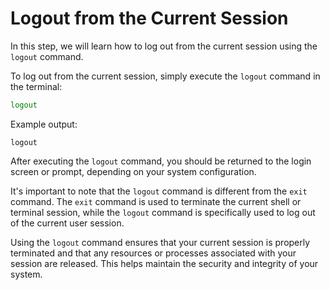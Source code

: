 # Logout from the Current Session

In this step, we will learn how to log out from the current session using the `logout` command.

To log out from the current session, simply execute the `logout` command in the terminal:

```bash
logout
```

Example output:

```
logout
```

After executing the `logout` command, you should be returned to the login screen or prompt, depending on your system configuration.

It's important to note that the `logout` command is different from the `exit` command. The `exit` command is used to terminate the current shell or terminal session, while the `logout` command is specifically used to log out of the current user session.

Using the `logout` command ensures that your current session is properly terminated and that any resources or processes associated with your session are released. This helps maintain the security and integrity of your system.
